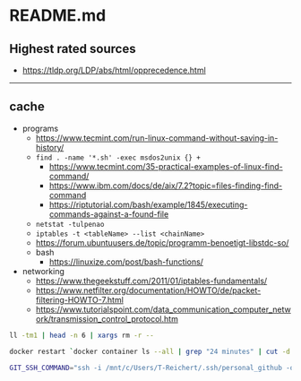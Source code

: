# README.md

## Highest rated sources

+ <https://tldp.org/LDP/abs/html/opprecedence.html>

---

## cache

+ programs
  + <https://www.tecmint.com/run-linux-command-without-saving-in-history/>
  + `find . -name '*.sh' -exec msdos2unix {} +`
    + <https://www.tecmint.com/35-practical-examples-of-linux-find-command/>
    + <https://www.ibm.com/docs/de/aix/7.2?topic=files-finding-find-command>
    + <https://riptutorial.com/bash/example/1845/executing-commands-against-a-found-file>
  + `netstat -tulpenao`
  + `iptables -t <tableName> --list <chainName>`
  + <https://forum.ubuntuusers.de/topic/programm-benoetigt-libstdc-so/>
  + bash
    + <https://linuxize.com/post/bash-functions/>
+ networking
  + <https://www.thegeekstuff.com/2011/01/iptables-fundamentals/>
  + <https://www.netfilter.org/documentation/HOWTO/de/packet-filtering-HOWTO-7.html>
  + <https://www.tutorialspoint.com/data_communication_computer_network/transmission_control_protocol.htm>

```bash
ll -tm1 | head -n 6 | xargs rm -r --

docker restart `docker container ls --all | grep "24 minutes" | cut -d' ' -f1`

GIT_SSH_COMMAND="ssh -i /mnt/c/Users/T-Reichert/.ssh/personal_github -o ConnectTimeout=10" git clone git@github.com:TR0N-ZEN/windows-scripting.git
```

```bash
```

```bash
```
